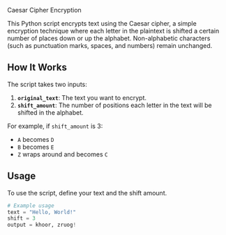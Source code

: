 Caesar Cipher Encryption

This Python script encrypts text using the Caesar cipher, a simple encryption technique where each letter in the plaintext is shifted a certain number of places down or up the alphabet. Non-alphabetic characters (such as punctuation marks, spaces, and numbers) remain unchanged.

## How It Works

The script takes two inputs:

1. **`original_text`**: The text you want to encrypt.
2. **`shift_amount`**: The number of positions each letter in the text will be shifted in the alphabet.

For example, if `shift_amount` is 3:
- `A` becomes `D`
- `B` becomes `E`
- `Z` wraps around and becomes `C`

## Usage

To use the script, define your text and the shift amount.

```python
# Example usage
text = "Hello, World!"
shift = 3
output = khoor, zruog!
